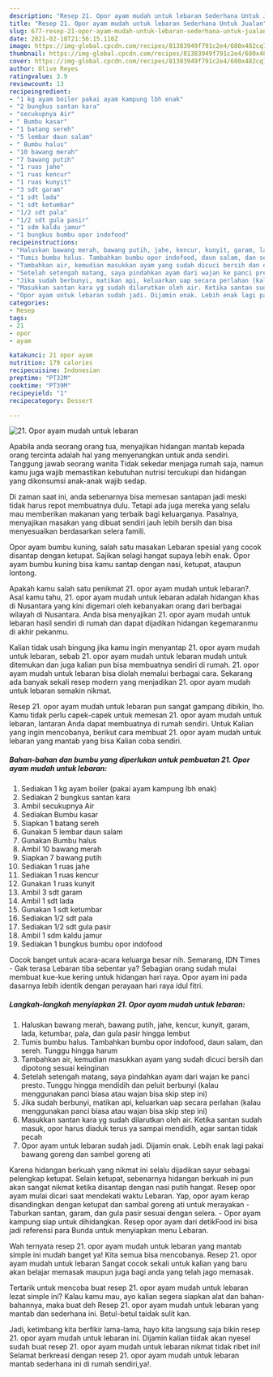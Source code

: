 ```yaml
---
description: "Resep 21. Opor ayam mudah untuk lebaran Sederhana Untuk Jualan"
title: "Resep 21. Opor ayam mudah untuk lebaran Sederhana Untuk Jualan"
slug: 677-resep-21-opor-ayam-mudah-untuk-lebaran-sederhana-untuk-jualan
date: 2021-02-18T21:56:15.116Z
image: https://img-global.cpcdn.com/recipes/81383949f791c2e4/680x482cq70/21-opor-ayam-mudah-untuk-lebaran-foto-resep-utama.jpg
thumbnail: https://img-global.cpcdn.com/recipes/81383949f791c2e4/680x482cq70/21-opor-ayam-mudah-untuk-lebaran-foto-resep-utama.jpg
cover: https://img-global.cpcdn.com/recipes/81383949f791c2e4/680x482cq70/21-opor-ayam-mudah-untuk-lebaran-foto-resep-utama.jpg
author: Olive Reyes
ratingvalue: 3.9
reviewcount: 13
recipeingredient:
- "1 kg ayam boiler pakai ayam kampung lbh enak"
- "2 bungkus santan kara"
- "secukupnya Air"
- " Bumbu kasar"
- "1 batang sereh"
- "5 lembar daun salam"
- " Bumbu halus"
- "10 bawang merah"
- "7 bawang putih"
- "1 ruas jahe"
- "1 ruas kencur"
- "1 ruas kunyit"
- "3 sdt garam"
- "1 sdt lada"
- "1 sdt ketumbar"
- "1/2 sdt pala"
- "1/2 sdt gula pasir"
- "1 sdm kaldu jamur"
- "1 bungkus bumbu opor indofood"
recipeinstructions:
- "Haluskan bawang merah, bawang putih, jahe, kencur, kunyit, garam, lada, ketumbar, pala, dan gula pasir hingga lembut"
- "Tumis bumbu halus. Tambahkan bumbu opor indofood, daun salam, dan sereh. Tunggu hingga harum"
- "Tambahkan air, kemudian masukkan ayam yang sudah dicuci bersih dan dipotong sesuai keinginan"
- "Setelah setengah matang, saya pindahkan ayam dari wajan ke panci presto. Tunggu hingga mendidih dan peluit berbunyi (kalau menggunakan panci biasa atau wajan bisa skip step ini)"
- "Jika sudah berbunyi, matikan api, keluarkan uap secara perlahan (kalau menggunakan panci biasa atau wajan bisa skip step ini)"
- "Masukkan santan kara yg sudah dilarutkan oleh air. Ketika santan sudah masuk, opor harus diaduk terus ya sampai mendidih, agar santan tidak pecah"
- "Opor ayam untuk lebaran sudah jadi. Dijamin enak. Lebih enak lagi pakai bawang goreng dan sambel goreng ati"
categories:
- Resep
tags:
- 21
- opor
- ayam

katakunci: 21 opor ayam 
nutrition: 179 calories
recipecuisine: Indonesian
preptime: "PT32M"
cooktime: "PT39M"
recipeyield: "1"
recipecategory: Dessert

---
```



![21. Opor ayam mudah untuk lebaran](https://img-global.cpcdn.com/recipes/81383949f791c2e4/680x482cq70/21-opor-ayam-mudah-untuk-lebaran-foto-resep-utama.jpg)

Apabila anda seorang orang tua, menyajikan hidangan mantab kepada orang tercinta adalah hal yang menyenangkan untuk anda sendiri. Tanggung jawab seorang  wanita Tidak sekedar menjaga rumah saja, namun kamu juga wajib memastikan kebutuhan nutrisi tercukupi dan hidangan yang dikonsumsi anak-anak wajib sedap.

Di zaman  saat ini, anda sebenarnya bisa memesan santapan jadi meski tidak harus repot membuatnya dulu. Tetapi ada juga mereka yang selalu mau memberikan makanan yang terbaik bagi keluarganya. Pasalnya, menyajikan masakan yang dibuat sendiri jauh lebih bersih dan bisa menyesuaikan berdasarkan selera famili. 

Opor ayam bumbu kuning, salah satu masakan Lebaran spesial yang cocok disantap dengan ketupat. Sajikan selagi hangat supaya lebih enak. Opor ayam bumbu kuning bisa kamu santap dengan nasi, ketupat, ataupun lontong.

Apakah kamu salah satu penikmat 21. opor ayam mudah untuk lebaran?. Asal kamu tahu, 21. opor ayam mudah untuk lebaran adalah hidangan khas di Nusantara yang kini digemari oleh kebanyakan orang dari berbagai wilayah di Nusantara. Anda bisa menyajikan 21. opor ayam mudah untuk lebaran hasil sendiri di rumah dan dapat dijadikan hidangan kegemaranmu di akhir pekanmu.

Kalian tidak usah bingung jika kamu ingin menyantap 21. opor ayam mudah untuk lebaran, sebab 21. opor ayam mudah untuk lebaran mudah untuk ditemukan dan juga kalian pun bisa membuatnya sendiri di rumah. 21. opor ayam mudah untuk lebaran bisa diolah memalui berbagai cara. Sekarang ada banyak sekali resep modern yang menjadikan 21. opor ayam mudah untuk lebaran semakin nikmat.

Resep 21. opor ayam mudah untuk lebaran pun sangat gampang dibikin, lho. Kamu tidak perlu capek-capek untuk memesan 21. opor ayam mudah untuk lebaran, lantaran Anda dapat membuatnya di rumah sendiri. Untuk Kalian yang ingin mencobanya, berikut cara membuat 21. opor ayam mudah untuk lebaran yang mantab yang bisa Kalian coba sendiri.

<!--inarticleads1-->

##### Bahan-bahan dan bumbu yang diperlukan untuk pembuatan 21. Opor ayam mudah untuk lebaran:

1. Sediakan 1 kg ayam boiler (pakai ayam kampung lbh enak)
1. Sediakan 2 bungkus santan kara
1. Ambil secukupnya Air
1. Sediakan  Bumbu kasar
1. Siapkan 1 batang sereh
1. Gunakan 5 lembar daun salam
1. Gunakan  Bumbu halus
1. Ambil 10 bawang merah
1. Siapkan 7 bawang putih
1. Sediakan 1 ruas jahe
1. Sediakan 1 ruas kencur
1. Gunakan 1 ruas kunyit
1. Ambil 3 sdt garam
1. Ambil 1 sdt lada
1. Gunakan 1 sdt ketumbar
1. Sediakan 1/2 sdt pala
1. Sediakan 1/2 sdt gula pasir
1. Ambil 1 sdm kaldu jamur
1. Sediakan 1 bungkus bumbu opor indofood


Cocok banget untuk acara-acara keluarga besar nih. Semarang, IDN Times - Gak terasa Lebaran tiba sebentar ya? Sebagian orang sudah mulai membuat kue-kue kering untuk hidangan hari raya. Opor ayam ini pada dasarnya lebih identik dengan perayaan hari raya idul fitri. 

<!--inarticleads2-->

##### Langkah-langkah menyiapkan 21. Opor ayam mudah untuk lebaran:

1. Haluskan bawang merah, bawang putih, jahe, kencur, kunyit, garam, lada, ketumbar, pala, dan gula pasir hingga lembut
1. Tumis bumbu halus. Tambahkan bumbu opor indofood, daun salam, dan sereh. Tunggu hingga harum
1. Tambahkan air, kemudian masukkan ayam yang sudah dicuci bersih dan dipotong sesuai keinginan
1. Setelah setengah matang, saya pindahkan ayam dari wajan ke panci presto. Tunggu hingga mendidih dan peluit berbunyi (kalau menggunakan panci biasa atau wajan bisa skip step ini)
1. Jika sudah berbunyi, matikan api, keluarkan uap secara perlahan (kalau menggunakan panci biasa atau wajan bisa skip step ini)
1. Masukkan santan kara yg sudah dilarutkan oleh air. Ketika santan sudah masuk, opor harus diaduk terus ya sampai mendidih, agar santan tidak pecah
1. Opor ayam untuk lebaran sudah jadi. Dijamin enak. Lebih enak lagi pakai bawang goreng dan sambel goreng ati


Karena hidangan berkuah yang nikmat ini selalu dijadikan sayur sebagai pelengkap ketupat. Selain ketupat, sebenarnya hidangan berkuah ini pun akan sangat nikmat ketika disantap dengan nasi putih hangat. Resep opor ayam mulai dicari saat mendekati waktu Lebaran. Yap, opor ayam kerap disandingkan dengan ketupat dan sambal goreng ati untuk merayakan - Taburkan santan, garam, dan gula pasir sesuai dengan selera. - Opor ayam kampung siap untuk dihidangkan. Resep opor ayam dari detikFood ini bisa jadi referensi para Bunda untuk menyiapkan menu Lebaran. 

Wah ternyata resep 21. opor ayam mudah untuk lebaran yang mantab simple ini mudah banget ya! Kita semua bisa mencobanya. Resep 21. opor ayam mudah untuk lebaran Sangat cocok sekali untuk kalian yang baru akan belajar memasak maupun juga bagi anda yang telah jago memasak.

Tertarik untuk mencoba buat resep 21. opor ayam mudah untuk lebaran lezat simple ini? Kalau kamu mau, ayo kalian segera siapkan alat dan bahan-bahannya, maka buat deh Resep 21. opor ayam mudah untuk lebaran yang mantab dan sederhana ini. Betul-betul taidak sulit kan. 

Jadi, ketimbang kita berfikir lama-lama, hayo kita langsung saja bikin resep 21. opor ayam mudah untuk lebaran ini. Dijamin kalian tiidak akan nyesel sudah buat resep 21. opor ayam mudah untuk lebaran nikmat tidak ribet ini! Selamat berkreasi dengan resep 21. opor ayam mudah untuk lebaran mantab sederhana ini di rumah sendiri,ya!.

